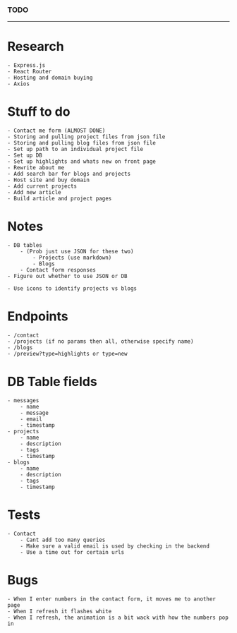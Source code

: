 ### TODO
---

# Research
    - Express.js
    - React Router
    - Hosting and domain buying
    - Axios

# Stuff to do
    - Contact me form (ALMOST DONE)
    - Storing and pulling project files from json file
    - Storing and pulling blog files from json file
    - Set up path to an individual project file
    - Set up DB
    - Set up highlights and whats new on front page
    - Rewrite about me
    - Add search bar for blogs and projects
    - Host site and buy domain
    - Add current projects
    - Add new article
    - Build article and project pages

# Notes
    - DB tables
        - (Prob just use JSON for these two) 
            - Projects (use markdown)
            - Blogs
        - Contact form responses
    - Figure out whether to use JSON or DB

    - Use icons to identify projects vs blogs

# Endpoints
    - /contact
    - /projects (if no params then all, otherwise specify name)
    - /blogs
    - /preview?type=highlights or type=new

# DB Table fields
    - messages
        - name
        - message
        - email
        - timestamp
    - projects
        - name
        - description
        - tags
        - timestamp
    - blogs 
        - name
        - description
        - tags
        - timestamp

# Tests
    - Contact
        - Cant add too many queries
        - Make sure a valid email is used by checking in the backend
        - Use a time out for certain urls

# Bugs
    - When I enter numbers in the contact form, it moves me to another page
    - When I refresh it flashes white
    - When I refresh, the animation is a bit wack with how the numbers pop in
